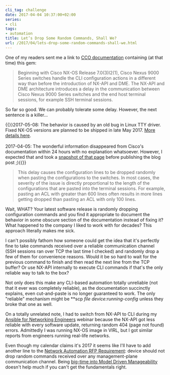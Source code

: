 ```yaml
---
cli_tag: challenge
date: 2017-04-04 10:37:00+02:00
series:
- cli
tags:
- automation
title: Let’s Drop Some Random Commands, Shall We?
url: /2017/04/lets-drop-some-random-commands-shall-we.html
---
```

One of my readers sent me a link to [CCO documentation](https://www.cisco.com/c/en/us/td/docs/switches/datacenter/nexus9000/sw/7-x/fundamentals/configuration/guide/b_Cisco_Nexus_9000_Series_NX-OS_Fundamentals_Configuration_Guide_7x/b_Cisco_Nexus_9000_Series_NX-OS_Fundamentals_Configuration_Guide_7x_chapter_0101.html#con_1215472) containing (at that time) this gem:

> Beginning with Cisco NX-OS Release 7.0(3)I2(1), Cisco Nexus 9000 Series switches handle the CLI configuration actions in a different way than before the introduction of NX-API and DME. The NX-API and DME architecture introduces a delay in the communication between Cisco Nexus 9000 Series switches and the end host terminal sessions, for example SSH terminal sessions.

So far so good. We can probably tolerate some delay. However, the next sentence is a killer...

{{<note update>}}2017-05-08: The behavior is caused by an old bug in Linux TTY driver. Fixed NX-OS versions are planned to be shipped in late May 2017. [More details here](http://blog.ipspace.net/2017/05/follow-up-nexus-os-dropping.html).\
\
2017-04-05: The wonderful information disappeared from Cisco\'s documentation within 24 hours with no explanation whatsoever. However, I expected that and took a [snapshot of that page](http://web.archive.org/web/20170403161751/http://www.cisco.com/c/en/us/td/docs/switches/datacenter/nexus9000/sw/7-x/fundamentals/configuration/guide/b_Cisco_Nexus_9000_Series_NX-OS_Fundamentals_Configuration_Guide_7x/b_Cisco_Nexus_9000_Series_NX-OS_Fundamentals_Configuration_Guide_7x_chapter_0101.html) before publishing the blog post ;){{</note>}}
<!--more-->
> This delay causes the configuration lines to be dropped randomly when pasting the configurations to the switches. In most cases, the severity of the issue is directly proportional to the length of the configurations that are pasted into the terminal sessions. For example, pasting an ACL with greater than 600 lines often results in more lines getting dropped than pasting an ACL with only 100 lines.

Wait, WHAT? Your latest software release is randomly dropping configuration commands and you find it appropriate to document the behavior in some obscure section of the documentation instead of fixing it? What happened to the company I liked to work with for decades? This approach literally makes me sick.

I can't possibly fathom how someone could get the idea that it's perfectly fine to take commands received over a reliable communication channel (SSH sessions ran over TCP the last time I checked) and randomly drop a few of them for convenience reasons. Would it be so hard to wait for the previous command to finish and then read the next line from the TCP buffer? Or use NX-API internally to execute CLI commands if that's the only reliable way to talk to the box?

Not only does this make any CLI-based automation totally unreliable (not that it ever was completely reliable), as the documentation succinctly explains, even cut-and-paste is no longer guaranteed to work. The only "reliable" mechanism might be **scp *file device:*running-config** unless they broke that one as well.

On a totally unrelated note, I had to switch from NX-API to CLI during my [Ansible for Networking Engineers](http://www.ipspace.net/Ansible_for_Networking_Engineers) webinar because the NX-API got less reliable with every software update, returning random 404 (page not found) errors. Admittedly I was running NX-OS image in VIRL, but I got similar reports from engineers running real-life networks.

Even though my calendar claims it's 2017 it seems like I'll have to add another line to the [Network Automation RFP Requirement](http://blog.ipspace.net/2016/10/network-automation-rfp-requirements.html): device should not drop random commands received over any management-plane communication channel. Being [big-time into Model Driven Manageability](http://blog.ipspace.net/2016/10/network-automation-rfp-requirements.html?showComment=1477403406970#c1792883115184277297) doesn't help much if you can't get the fundamentals right.
